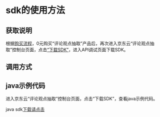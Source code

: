 # **sdk的使用方法**

## 获取说明 
根据[购买流程](../Pricing/Purchase-Process.md)，0元购买“评论观点抽取”产品后，再次进入京东云“评论观点抽取”控制台页面，点击[“下载SDK”](https://jdai.oss.cn-north-1.jcloudcs.com/aisdk/sdk/java.zip)，进入API调试页面下载SDK。

## 调用方式

## java示例代码
进入京东云“评论观点抽取”控制台页面，点击“下载SDK”，查看java示例代码。

java sdk[下载请点击](https://jdai.oss.cn-north-1.jcloudcs.com/aisdk/sdk/java.zip)

